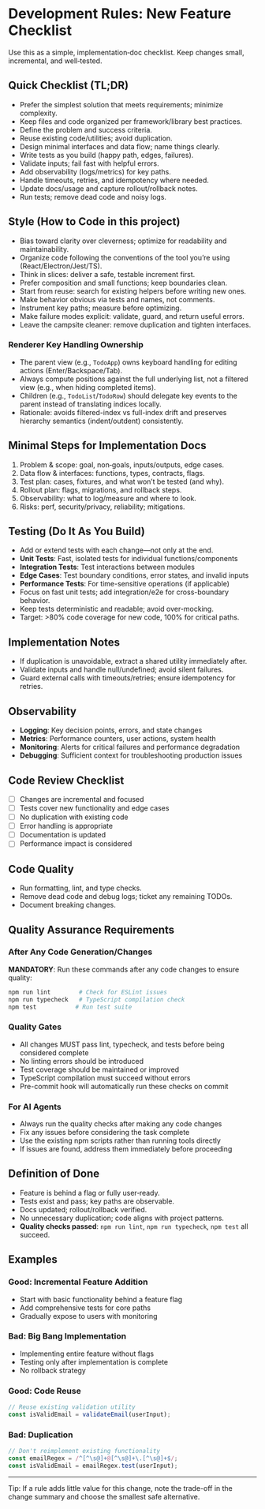 # Development Rules: New Feature Checklist

Use this as a simple, implementation‑doc checklist. Keep changes small, incremental, and well‑tested.

## Quick Checklist (TL;DR)
- Prefer the simplest solution that meets requirements; minimize complexity.
- Keep files and code organized per framework/library best practices.
- Define the problem and success criteria.
- Reuse existing code/utilities; avoid duplication.
- Design minimal interfaces and data flow; name things clearly.
- Write tests as you build (happy path, edges, failures).
- Validate inputs; fail fast with helpful errors.
- Add observability (logs/metrics) for key paths.
- Handle timeouts, retries, and idempotency where needed.
- Update docs/usage and capture rollout/rollback notes.
- Run tests; remove dead code and noisy logs.

## Style (How to Code in this project)
- Bias toward clarity over cleverness; optimize for readability and maintainability.
- Organize code following the conventions of the tool you’re using (React/Electron/Jest/TS).
- Think in slices: deliver a safe, testable increment first.
- Prefer composition and small functions; keep boundaries clean.
- Start from reuse: search for existing helpers before writing new ones.
- Make behavior obvious via tests and names, not comments.
- Instrument key paths; measure before optimizing.
- Make failure modes explicit: validate, guard, and return useful errors.
- Leave the campsite cleaner: remove duplication and tighten interfaces.

### Renderer Key Handling Ownership
- The parent view (e.g., `TodoApp`) owns keyboard handling for editing actions (Enter/Backspace/Tab).
- Always compute positions against the full underlying list, not a filtered view (e.g., when hiding completed items).
- Children (e.g., `TodoList`/`TodoRow`) should delegate key events to the parent instead of translating indices locally.
- Rationale: avoids filtered-index vs full-index drift and preserves hierarchy semantics (indent/outdent) consistently.

## Minimal Steps for Implementation Docs
1) Problem & scope: goal, non‑goals, inputs/outputs, edge cases.
2) Data flow & interfaces: functions, types, contracts, flags.
3) Test plan: cases, fixtures, and what won’t be tested (and why).
4) Rollout plan: flags, migrations, and rollback steps.
5) Observability: what to log/measure and where to look.
6) Risks: perf, security/privacy, reliability; mitigations.

## Testing (Do It As You Build)
- Add or extend tests with each change—not only at the end.
- **Unit Tests**: Fast, isolated tests for individual functions/components
- **Integration Tests**: Test interactions between modules
- **Edge Cases**: Test boundary conditions, error states, and invalid inputs
- **Performance Tests**: For time-sensitive operations (if applicable)
- Focus on fast unit tests; add integration/e2e for cross-boundary behavior.
- Keep tests deterministic and readable; avoid over-mocking.
- Target: >80% code coverage for new code, 100% for critical paths.

## Implementation Notes
- If duplication is unavoidable, extract a shared utility immediately after.
- Validate inputs and handle null/undefined; avoid silent failures.
- Guard external calls with timeouts/retries; ensure idempotency for retries.

## Observability
- **Logging**: Key decision points, errors, and state changes
- **Metrics**: Performance counters, user actions, system health
- **Monitoring**: Alerts for critical failures and performance degradation
- **Debugging**: Sufficient context for troubleshooting production issues

## Code Review Checklist
- [ ] Changes are incremental and focused
- [ ] Tests cover new functionality and edge cases
- [ ] No duplication with existing code
- [ ] Error handling is appropriate
- [ ] Documentation is updated
- [ ] Performance impact is considered

## Code Quality
- Run formatting, lint, and type checks.
- Remove dead code and debug logs; ticket any remaining TODOs.
- Document breaking changes.

## Quality Assurance Requirements

### After Any Code Generation/Changes
**MANDATORY**: Run these commands after any code changes to ensure quality:

```bash
npm run lint        # Check for ESLint issues
npm run typecheck   # TypeScript compilation check
npm test           # Run test suite
```

### Quality Gates
- All changes MUST pass lint, typecheck, and tests before being considered complete
- No linting errors should be introduced
- Test coverage should be maintained or improved
- TypeScript compilation must succeed without errors
- Pre-commit hook will automatically run these checks on commit

### For AI Agents
- Always run the quality checks after making any code changes
- Fix any issues before considering the task complete
- Use the existing npm scripts rather than running tools directly
- If issues are found, address them immediately before proceeding

## Definition of Done
- Feature is behind a flag or fully user‑ready.
- Tests exist and pass; key paths are observable.
- Docs updated; rollout/rollback verified.
- No unnecessary duplication; code aligns with project patterns.
- **Quality checks passed**: `npm run lint`, `npm run typecheck`, `npm test` all succeed.

## Examples

### Good: Incremental Feature Addition
- Start with basic functionality behind a feature flag
- Add comprehensive tests for core paths
- Gradually expose to users with monitoring

### Bad: Big Bang Implementation
- Implementing entire feature without flags
- Testing only after implementation is complete
- No rollback strategy

### Good: Code Reuse
```typescript
// Reuse existing validation utility
const isValidEmail = validateEmail(userInput);
```

### Bad: Duplication
```typescript
// Don't reimplement existing functionality
const emailRegex = /^[^\s@]+@[^\s@]+\.[^\s@]+$/;
const isValidEmail = emailRegex.test(userInput);
```

---

Tip: If a rule adds little value for this change, note the trade-off in the change summary and choose the smallest safe alternative.
